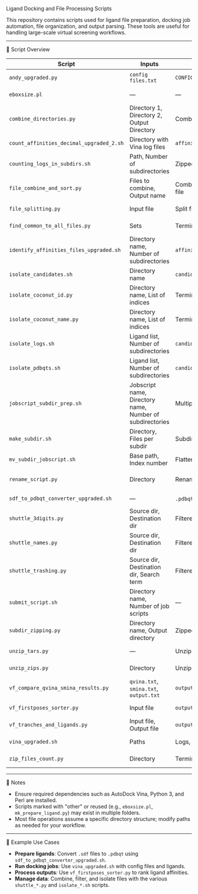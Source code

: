 Ligand Docking and File Processing Scripts

This repository contains scripts used for ligand file preparation, docking job automation, file organization, and output parsing. 
These tools are useful for handling large-scale virtual screening workflows.

---

📁 Script Overview

| Script | Inputs | Outputs | Dependency | Function |
|--------|--------|---------|------------|----------|
| `andy_upgraded.py` | `config files.txt` | `CONFIG_FORMAT.txt` | — | Sets paths in config files |
| `eboxsize.pl` | — | — | — | Prepares config files with specific ligand |
| `combine_directories.py` | Directory 1, Directory 2, Output Directory | Combined directory | — | Combines contents of two directories |
| `count_affinities_decimal_upgraded_2.sh` | Directory with Vina log files | `affinity_counts.txt` | — | Extracts and counts binding affinities |
| `counting_logs_in_subdirs.sh` | Path, Number of subdirectories | Zipped directory | — | Unzips logs, moves files, and counts them |
| `file_combine_and_sort.py` | Files to combine, Output name | Combined and sorted file | — | Combines and sorts files from low to high |
| `file_splitting.py` | Input file | Split files | — | Splits a file into 4 equal parts |
| `find_common_to_all_files.py` | Sets | Terminal output | — | Finds values common to all sets |
| `identify_affinities_files_upgraded.sh` | Directory name, Number of subdirectories | `affinity_file_names.txt` | — | Lists ligands and their affinities |
| `isolate_candidates.sh` | Directory name | `candidates/` | `unzip_zips.py` | Extracts files from defined ligand list |
| `isolate_coconut_id.py` | Directory name, List of indices | Terminal output | — | Retrieves Coconut ID (CNP) from `.sdf` files |
| `isolate_coconut_name.py` | Directory name, List of indices | Terminal output | — | Retrieves Coconut filenames from `.sdf` files |
| `isolate_logs.sh` | Ligand list, Number of subdirectories | `candidates/` | — | Moves selected log files to target directory |
| `isolate_pdbqts.sh` | Ligand list, Number of subdirectories | `candidates/` | — | Moves selected `.pdbqt` files to target directory |
| `jobscript_subdir_prep.sh` | Jobscript name, Directory name, Number of subdirectories | Multiple job scripts | — | Splits jobscript per ligand subdirectory |
| `make_subdir.sh` | Directory, Files per subdir | Subdirectories | — | Splits a directory into smaller subdirectories |
| `mv_subdir_jobscript.sh` | Base path, Index number | Flattened files | — | Moves files out of subdirectories |
| `rename_script.py` | Directory | Renamed files | — | Renames `3d_hydrated_coconut*` to `coconut*` |
| `sdf_to_pdbqt_converter_upgraded.sh` | — | `.pdbqt` files | `mk_prepare_ligand.py` | Converts `.sdf` files to `.pdbqt` |
| `shuttle_3digits.py` | Source dir, Destination dir | Filtered ligands | — | Moves ligands sized 100–1000 kDa |
| `shuttle_names.py` | Source dir, Destination dir | Filtered ligands | — | Moves ligands whose names start with a letter |
| `shuttle_trashing.py` | Source dir, Destination dir, Search term | Filtered ligands | — | Moves undesired ligands |
| `submit_script.sh` | Directory name, Number of job scripts | — | — | Submits all prepared jobscripts |
| `subdir_zipping.py` | Directory name, Output directory | Zipped subdirectories | — | Zips all subdirectories of a directory |
| `unzip_tars.py` | — | Unzipped tar files | — | Unzips all `.tar` files in working directory |
| `unzip_zips.py` | Directory | Unzipped zip files | — | Unzips all `.zip` files in a directory |
| `vf_compare_qvina_smina_results.py` | `qvina.txt`, `smina.txt`, `output.txt` | `output.txt` | — | Compares qvina and smina results |
| `vf_firstposes_sorter.py` | Input file | `output.txt` | — | Sorts Vina results from low to high |
| `vf_tranches_and_ligands.py` | Input file, Output file | `output.txt` | — | Extracts tranches and ligand names |
| `vina_upgraded.sh` | Paths | Logs, Outputs | — | Runs AutoDock Vina using templates |
| `zip_files_count.py` | Directory | Terminal output | — | Counts files inside `.zip` archives |

---

🔧 Notes

- Ensure required dependencies such as AutoDock Vina, Python 3, and Perl are installed.
- Scripts marked with "other" or reused (e.g., `eboxsize.pl`, `mk_prepare_ligand.py`) may exist in multiple folders.
- Most file operations assume a specific directory structure; modify paths as needed for your workflow.

---

🧪 Example Use Cases

- **Prepare ligands**: Convert `.sdf` files to `.pdbqt` using `sdf_to_pdbqt_converter_upgraded.sh`.
- **Run docking jobs**: Use `vina_upgraded.sh` with config files and ligands.
- **Process outputs**: Use `vf_firstposes_sorter.py` to rank ligand affinities.
- **Manage data**: Combine, filter, and isolate files with the various `shuttle_*.py` and `isolate_*.sh` scripts.
